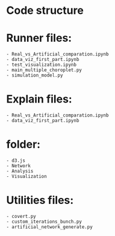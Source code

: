 # Code structure

# Runner files:
    - Real_vs_Artificial_comparation.ipynb
    - data_viz_first_part.ipynb
    - test_visualization.ipynb
    - main_multiple_choroplet.py
    - simulation_model.py

# Explain files:
    - Real_vs_Artificial_comparation.ipynb
    - data_viz_first_part.ipynb

# folder:
    - d3.js 
    - Network 
    - Analysis
    - Visualization

# Utilities files:
    - covert.py
    - custom_iterations_bunch.py
    - artificial_network_generate.py


